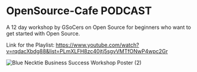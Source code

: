 # OpenSource-Cafe PODCAST
A 12 day workshop by GSoCers on Open Source for beginners who want to get started with Open Source.

Link for the Playlist: https://www.youtube.com/watch?v=rqdacXbdg88&list=PLmXLFH8zc40jtj5sgvVMTfONwP4wpc2Gr

![Blue Necktie Business Success Workshop Poster (2)](resources/images/Open-Source-Cafe-Poster.png)

